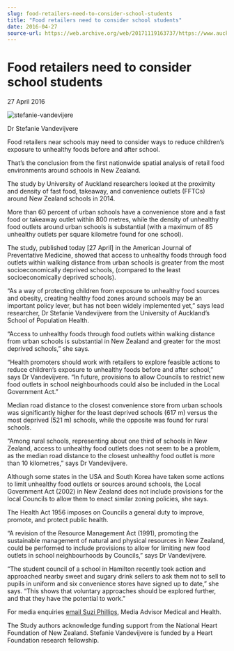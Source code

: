 ```yaml
---
slug: food-retailers-need-to-consider-school-students
title: "Food retailers need to consider school students"
date: 2016-04-27
source-url: https://web.archive.org/web/20171119163737/https://www.auckland.ac.nz/en/about/news-events-and-notices/news/news-2016/04/food-retailers-need-to-consider-school-students.html
---
```

Food retailers need to consider school students
===============================================

27 April 2016

![stefanie-vandevijere](https://www.auckland.ac.nz/en/about/news-events-and-notices/news/news-2016/04/food-retailers-need-to-consider-school-students/_jcr_content/par/textimage/image.img.jpg/1461893887540.jpg "stefanie-vandevijere")

Dr Stefanie Vandevijvere

Food retailers near schools may need to consider ways to reduce children’s exposure to unhealthy foods before and after school.

That’s the conclusion from the first nationwide spatial analysis of retail food environments around schools in New Zealand.

The study by University of Auckland researchers looked at the proximity and density of fast food, takeaway, and convenience outlets (FFTCs) around New Zealand schools in 2014.

More than 60 percent of urban schools have a convenience store and a fast food or takeaway outlet within 800 metres, while the density of unhealthy food outlets around urban schools is substantial (with a maximum of 85 unhealthy outlets per square kilometre found for one school).

The study, published today \[27 April\] in the American Journal of Preventative Medicine, showed that access to unhealthy foods through food outlets within walking distance from urban schools is greater from the most socioeconomically deprived schools, (compared to the least socioeconomically deprived schools).

“As a way of protecting children from exposure to unhealthy food sources and obesity, creating healthy food zones around schools may be an important policy lever, but has not been widely implemented yet,” says lead researcher, Dr Stefanie Vandevijvere from the University of Auckland’s School of Population Health.  
  
“Access to unhealthy foods through food outlets within walking distance from urban schools is substantial in New Zealand and greater for the most deprived schools,” she says.

“Health promoters should work with retailers to explore feasible actions to reduce children’s exposure to unhealthy foods before and after school,” says Dr Vandevijvere. “In future, provisions to allow Councils to restrict new food outlets in school neighbourhoods could also be included in the Local Government Act.”

Median road distance to the closest convenience store from urban schools was significantly higher for the least deprived schools (617 m) versus the most deprived (521 m) schools, while the opposite was found for rural schools.

“Among rural schools, representing about one third of schools in New Zealand, access to unhealthy food outlets does not seem to be a problem, as the median road distance to the closest unhealthy food outlet is more than 10 kilometres,” says Dr Vandevijvere.

Although some states in the USA and South Korea have taken some actions to limit unhealthy food outlets or sources around schools, the Local Government Act (2002) in New Zealand does not include provisions for the local Councils to allow them to enact similar zoning policies, she says.

The Health Act 1956 imposes on Councils a general duty to improve, promote, and protect public health.

“A revision of the Resource Management Act (1991), promoting the sustainable management of natural and physical resources in New Zealand, could be performed to include provisions to allow for limiting new food outlets in school neighbourhoods by Councils,” says Dr Vandevijvere.

“The student council of a school in Hamilton recently took action and approached nearby sweet and sugary drink sellers to ask them not to sell to pupils in uniform and six convenience stores have signed up to date,” she says. “This shows that voluntary approaches should be explored further, and that they have the potential to work.”

For media enquiries [email Suzi Phillips](mailto:s.phillips@auckland.ac.nz), Media Advisor Medical and Health.

  
The Study authors acknowledge funding support from the National Heart Foundation of New Zealand. Stefanie Vandevijvere is funded by a Heart  
Foundation research fellowship.